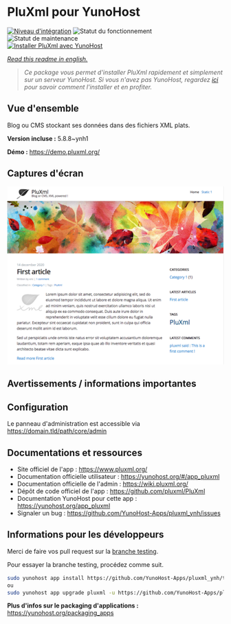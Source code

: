 <!--
N.B.: This README was automatically generated by https://github.com/YunoHost/apps/tree/master/tools/README-generator
It shall NOT be edited by hand.
-->

# PluXml pour YunoHost

[![Niveau d'intégration](https://dash.yunohost.org/integration/pluxml.svg)](https://dash.yunohost.org/appci/app/pluxml) ![Statut du fonctionnement](https://ci-apps.yunohost.org/ci/badges/pluxml.status.svg) ![Statut de maintenance](https://ci-apps.yunohost.org/ci/badges/pluxml.maintain.svg)  
[![Installer PluXml avec YunoHost](https://install-app.yunohost.org/install-with-yunohost.svg)](https://install-app.yunohost.org/?app=pluxml)

*[Read this readme in english.](./README.md)*

> *Ce package vous permet d'installer PluXml rapidement et simplement sur un serveur YunoHost.
Si vous n'avez pas YunoHost, regardez [ici](https://yunohost.org/#/install) pour savoir comment l'installer et en profiter.*

## Vue d'ensemble

Blog ou CMS stockant ses données dans des fichiers XML plats.

**Version incluse :** 5.8.8~ynh1


**Démo :** https://demo.pluxml.org/

## Captures d'écran

![Capture d'écran de PluXml](./doc/screenshots/screenshot.png)

## Avertissements / informations importantes

## Configuration

Le panneau d'administration est accessible via https://domain.tld/path/core/admin

## Documentations et ressources

* Site officiel de l'app : <https://www.pluxml.org/>
* Documentation officielle utilisateur : <https://yunohost.org/#/app_pluxml>
* Documentation officielle de l'admin : <https://wiki.pluxml.org/>
* Dépôt de code officiel de l'app : <https://github.com/pluxml/PluXml>
* Documentation YunoHost pour cette app : <https://yunohost.org/app_pluxml>
* Signaler un bug : <https://github.com/YunoHost-Apps/pluxml_ynh/issues>

## Informations pour les développeurs

Merci de faire vos pull request sur la [branche testing](https://github.com/YunoHost-Apps/pluxml_ynh/tree/testing).

Pour essayer la branche testing, procédez comme suit.

``` bash
sudo yunohost app install https://github.com/YunoHost-Apps/pluxml_ynh/tree/testing --debug
ou
sudo yunohost app upgrade pluxml -u https://github.com/YunoHost-Apps/pluxml_ynh/tree/testing --debug
```

**Plus d'infos sur le packaging d'applications :** <https://yunohost.org/packaging_apps>
